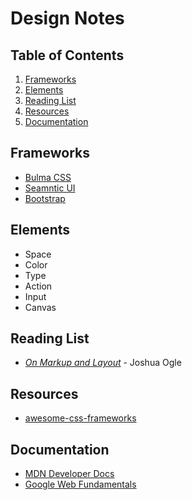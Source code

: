 # Design Notes

## Table of Contents

1. [Frameworks](#frameworks)
2. [Elements](#elements)
3. [Reading List](#reading-list)
5. [Resources](#resources)
4. [Documentation](#documentation)

## Frameworks

- [Bulma CSS](https://bulma.io/)
- [Seamntic UI](https://semantic-ui.com/)
- [Bootstrap](https://getbootstrap.com/)

## Elements

- Space
- Color
- Type
- Action
- Input
- Canvas

## Reading List

- [_On Markup and Layout_](https://thoughtbot.com/blog/on-markup-and-layout) - Joshua Ogle

## Resources

- [awesome-css-frameworks](https://github.com/troxler/awesome-css-frameworks)

## Documentation

- [MDN Developer Docs](https://developer.mozilla.org/en-US/docs/Web)
- [Google Web Fundamentals](https://developers.google.com/web/fundamentals/)
